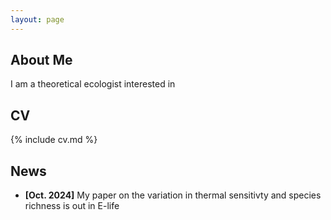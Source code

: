 ```yaml
---
layout: page
---
```


## About Me

I am a theoretical ecologist interested in 

## CV
{% include cv.md %}

## News
- **[Oct. 2024]** My paper on the variation in thermal sensitivty and species richness is out in E-life
